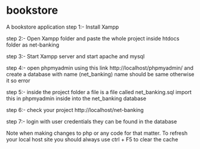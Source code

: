 # bookstore
A bookstore application
step 1:- Install Xampp

step 2:- Open Xampp folder and paste the whole project inside htdocs folder as net-banking

step 3:- Start Xampp server and start apache and mysql

step 4:- open phpmyadmin using this link http://localhost/phpmyadmin/ and create a database with name (net_banking) name should be same otherwise it so error

step 5:- inside the project folder a file is a file called net_banking.sql import this in phpmyadmin inside into the net_banking database

step 6:- check your project http://localhost/net-banking

step 7:- login with user credentials they can be found in the database

Note when making changes to php or any code for that matter. To refresh your local host site you should always use ctrl + F5 to clear the cache
